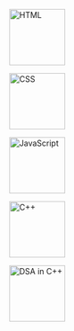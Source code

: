  <img src="https://cdn.pixabay.com/photo/2017/08/05/11/16/logo-2582748_1280.png" alt="HTML" width="100" 
     height="100" />
     
<img src="https://cdn.pixabay.com/photo/2017/08/05/11/16/logo-2582747_1280.png" alt="CSS" width="100" 
     height="100" />

 <img src="https://swall.teahub.io/photos/small/88-881361_javascript.jpg" alt="JavaScript" width="100" 
     height="100" />
     
<img src="https://w7.pngwing.com/pngs/46/626/png-transparent-c-logo-the-c-programming-language-computer-icons-computer-programming-source-code-programming-miscellaneous-template-blue.png" alt="C++" width="100" 
     height="100" />

<img src="https://repository-images.githubusercontent.com/403817624/3d10f761-1027-4d0a-9906-48361e466d87" alt="DSA in C++" width="100" 
     height="100" />
<!---
Vaibhavam_Mishra/Vaibhavam_Mishra is a ✨ special ✨ repository because its `README.md` (this file) appears on your GitHub profile.
You can click the Preview link to take a look at your changes.
--->
